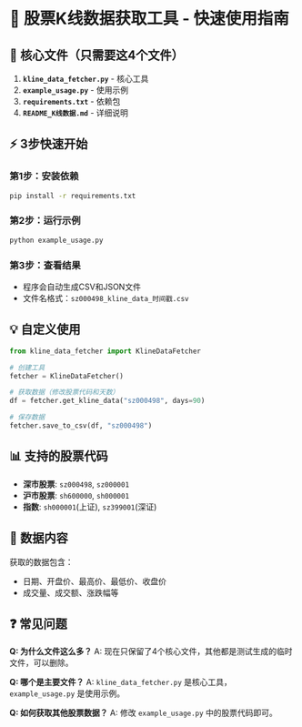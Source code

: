 # 🚀 股票K线数据获取工具 - 快速使用指南

## 📁 核心文件（只需要这4个文件）

1. **`kline_data_fetcher.py`** - 核心工具
2. **`example_usage.py`** - 使用示例  
3. **`requirements.txt`** - 依赖包
4. **`README_K线数据.md`** - 详细说明

## ⚡ 3步快速开始

### 第1步：安装依赖
```bash
pip install -r requirements.txt
```

### 第2步：运行示例
```bash
python example_usage.py
```

### 第3步：查看结果
- 程序会自动生成CSV和JSON文件
- 文件名格式：`sz000498_kline_data_时间戳.csv`

## 💡 自定义使用

```python
from kline_data_fetcher import KlineDataFetcher

# 创建工具
fetcher = KlineDataFetcher()

# 获取数据（修改股票代码和天数）
df = fetcher.get_kline_data("sz000498", days=90)

# 保存数据
fetcher.save_to_csv(df, "sz000498")
```

## 📊 支持的股票代码

- **深市股票**: `sz000498`, `sz000001`
- **沪市股票**: `sh600000`, `sh000001`  
- **指数**: `sh000001`(上证), `sz399001`(深证)

## 🎯 数据内容

获取的数据包含：
- 日期、开盘价、最高价、最低价、收盘价
- 成交量、成交额、涨跌幅等

## ❓ 常见问题

**Q: 为什么文件这么多？**
A: 现在只保留了4个核心文件，其他都是测试生成的临时文件，可以删除。

**Q: 哪个是主要文件？**
A: `kline_data_fetcher.py` 是核心工具，`example_usage.py` 是使用示例。

**Q: 如何获取其他股票数据？**
A: 修改 `example_usage.py` 中的股票代码即可。 